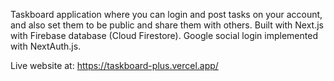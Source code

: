 Taskboard application where you can login and post tasks on your account, and also set them to be public and share them with others.
Built with Next.js with Firebase database (Cloud Firestore). Google social login implemented with NextAuth.js.

Live website at: https://taskboard-plus.vercel.app/
